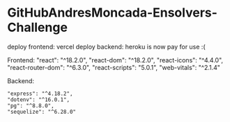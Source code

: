 # GitHubAndresMoncada-Ensolvers-Challenge

deploy frontend: vercel
deploy backend: heroku is now pay for use :(


  
Frontend:
    "react": "^18.2.0",
    "react-dom": "^18.2.0",
    "react-icons": "^4.4.0",
    "react-router-dom": "^6.3.0",
    "react-scripts": "5.0.1",
    "web-vitals": "^2.1.4"
    
  Backend:
  
    "express": "^4.18.2",
    "dotenv": "^16.0.1",
    "pg": "^8.8.0",
    "sequelize": "^6.28.0"
